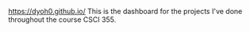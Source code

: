 https://dyoh0.github.io/
This is the dashboard for the projects I've done throughout the course CSCI 355.
